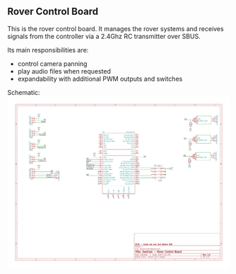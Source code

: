 ## Rover Control Board

This is the rover control board. It manages the rover systems and receives signals from the controller via a 2.4Ghz RC transmitter over SBUS.

Its main responsibilities are:
 * control camera panning
 * play audio files when requested
 * expandability with additional PWM outputs and switches
 
 Schematic:
 ![SchematicImage](./RoverControlBoard_sch.svg)
